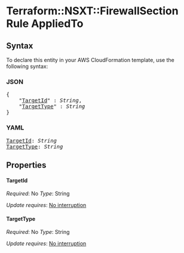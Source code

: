 # Terraform::NSXT::FirewallSection Rule AppliedTo

## Syntax

To declare this entity in your AWS CloudFormation template, use the following syntax:

### JSON

<pre>
{
    "<a href="#targetid" title="TargetId">TargetId</a>" : <i>String</i>,
    "<a href="#targettype" title="TargetType">TargetType</a>" : <i>String</i>
}
</pre>

### YAML

<pre>
<a href="#targetid" title="TargetId">TargetId</a>: <i>String</i>
<a href="#targettype" title="TargetType">TargetType</a>: <i>String</i>
</pre>

## Properties

#### TargetId

_Required_: No
_Type_: String

_Update requires_: [No interruption](https://docs.aws.amazon.com/AWSCloudFormation/latest/UserGuide/using-cfn-updating-stacks-update-behaviors.html#update-no-interrupt)

#### TargetType

_Required_: No
_Type_: String

_Update requires_: [No interruption](https://docs.aws.amazon.com/AWSCloudFormation/latest/UserGuide/using-cfn-updating-stacks-update-behaviors.html#update-no-interrupt)


